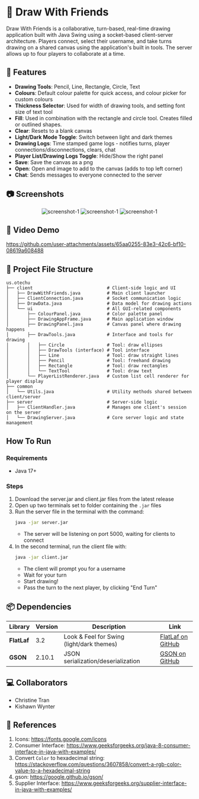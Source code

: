 # 🎨 Draw With Friends

Draw With Friends is a collaborative, turn-based, real-time drawing application built with Java Swing using a socket-based client-server architecture.
Players connect, select their username, and take turns drawing on a shared canvas using the application's built in tools. The server allows up to four players to collaborate at a time.

## 🚀 Features
- **Drawing Tools**: Pencil, Line, Rectangle, Circle, Text
- **Colours**: Default colour palette for quick access, and colour picker for custom colours
- **Thickness Selector**: Used for width of drawing tools, and setting font size of text tool
- **Fill**: Used in combination with the rectangle and circle tool. Creates filled or outlined shapes.
- **Clear**: Resets to a blank canvas
- **Light/Dark Mode Toggle**: Switch between light and dark themes
- **Drawing Logs**: Time stamped game logs - notifies turns, player connections/disconnections, clears, chat
- **Player List/Drawing Logs Toggle**: Hide/Show the right panel
- **Save**: Save the canvas as a png
- **Open**: Open and image to add to the canvas (adds to top left corner)
- **Chat**: Sends messages to everyone connected to the server

## 📷 Screenshots
<div align="center">
<img src="https://i.imgur.com/JIvcfLO.png" alt="screenshot-1">
<img src="https://i.imgur.com/awbozWI.png" alt="screenshot-1">
<img src="https://i.imgur.com/sETTYWw.png" alt="screenshot-1">
</div>

## 🎥 Video Demo
https://github.com/user-attachments/assets/65aa0255-83e3-42c6-bf10-08619a608488

## 📁 Project File Structure
```text
us.otechu
├── client                            # Client-side logic and UI
│   ├── DrawWithFriends.java          # Main client launcher
│   ├── ClientConnection.java         # Socket communication logic
│   ├── DrawData.java                 # Data model for drawing actions
│   └── ui                            # All GUI-related components
│       ├── ColourPanel.java          # Color palette panel
│       ├── DrawingAppFrame.java      # Main application window
│       ├── DrawingPanel.java         # Canvas panel where drawing happens
│       ├── DrawTools.java            # Interface and tools for drawing
│       │   ├── Circle                # Tool: draw ellipses
│       │   ├── DrawTools (interface) # Tool interface
│       │   ├── Line                  # Tool: draw straight lines
│       │   ├── Pencil                # Tool: freehand drawing
│       │   ├── Rectangle             # Tool: draw rectangles
│       │   └── TextTool              # Tool: draw text
│       └── PlayerListRenderer.java   # Custom list cell renderer for player display
├── common
│   └── Utils.java                    # Utility methods shared between client/server
├── server                            # Server-side logic
│   ├── ClientHandler.java            # Manages one client's session on the server
│   └── DrawingServer.java            # Core server logic and state management

```
## How To Run
### Requirements
- Java 17+

### Steps
1. Download the server.jar and client.jar files from the latest release
2. Open up two terminals set to folder containing the `.jar` files
3. Run the server file in the terminal with the command:
    ```bash
    java -jar server.jar
    ```
   - The server will be listening on port 5000, waiting for clients to connect
4. In the second terminal, run the client file with:
    ```bash
    java -jar client.jar
    ```
   - The client will prompt you for a username
   - Wait for your turn
   - Start drawing!
   - Pass the turn to the next player, by clicking "End Turn"



## 📦 Dependencies
<div align="center">
 <table>
   <thead>
     <tr>
       <th>Library</th>
       <th>Version</th>
       <th>Description</th>
       <th>Link</th>
     </tr>
   </thead>
   <tbody>
     <tr>
       <td><strong>FlatLaf</strong></td>
       <td>3.2</td>
       <td>Look & Feel for Swing (light/dark themes)</td>
       <td><a href="https://github.com/JFormDesigner/FlatLaf">FlatLaf on GitHub</a></td>
     </tr>
     <tr>
       <td><strong>GSON</strong></td>
       <td>2.10.1</td>
       <td>JSON serialization/deserialization</td>
       <td><a href="https://github.com/google/gson">GSON on GitHub</a></td>
     </tr>
   </tbody>
 </table>
</div>

## 💻 Collaborators
- Christine Tran
- Kishawn Wynter

## 📖 References
1. Icons: https://fonts.google.com/icons
2. Consumer Interface: https://www.geeksforgeeks.org/java-8-consumer-interface-in-java-with-examples/
3. Convert `Color` to hexadecimal string: https://stackoverflow.com/questions/3607858/convert-a-rgb-color-value-to-a-hexadecimal-string
4. gson: https://google.github.io/gson/
5. Supplier Interface: https://www.geeksforgeeks.org/supplier-interface-in-java-with-examples/
